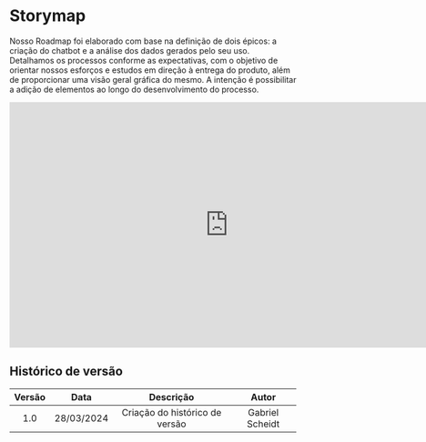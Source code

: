 # **Storymap**

Nosso Roadmap foi elaborado com base na definição de dois épicos: a criação do chatbot e a análise dos dados gerados pelo seu uso. Detalhamos os processos conforme as expectativas, com o objetivo de orientar nossos esforços e estudos em direção à entrega do produto, além de proporcionar uma visão geral gráfica do mesmo. A intenção é possibilitar a adição de elementos ao longo do desenvolvimento do processo.

<iframe width="768" height="432" src="https://miro.com/app/live-embed/uXjVKbl-21U=/?moveToViewport=-1755,-1344,2285,1156&embedId=210288885228" frameborder="0" scrolling="no" allow="fullscreen; clipboard-read; clipboard-write" allowfullscreen></iframe>

## Histórico de versão

| Versão |    Data    |                       Descrição                       |      Autor       |
| :----: | :--------: | :---------------------------------------------------: | :--------------: |
|  1.0   | 28/03/2024 |           Criação do histórico de versão              |  Gabriel Scheidt |